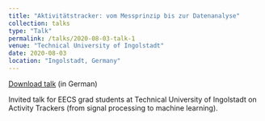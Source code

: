 ```yaml
---
title: "Aktivitätstracker: vom Messprinzip bis zur Datenanalyse"
collection: talks
type: "Talk"
permalink: /talks/2020-08-03-talk-1
venue: "Technical University of Ingolstadt"
date: 2020-08-03
location: "Ingolstadt, Germany"
---
```


[Download talk](https://github.com/caxenie/cristianaxenie.github.io/raw/master/files/CristianAxenie_Talk_THI_Trackers_2020.pdf) (in German)

Invited talk for EECS grad students at Technical University of Ingolstadt on Activity Trackers (from signal processing to machine learning).
